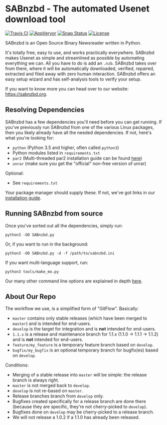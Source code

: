 SABnzbd - The automated Usenet download tool
============================================

[![Travis CI](https://travis-ci.org/sabnzbd/sabnzbd.svg?branch=develop)](https://travis-ci.org/sabnzbd/sabnzbd)
[![AppVeryor](https://ci.appveyor.com/api/projects/status/github/sabnzbd/sabnzbd?svg=true&branch=develop)](https://ci.appveyor.com/project/Safihre/sabnzbd)
[![Snap Status](https://build.snapcraft.io/badge/sabnzbd/sabnzbd.svg)](https://snapcraft.io/sabnzbd)
[![License](https://img.shields.io/badge/license-GPL%20v2-blue.svg)](https://www.gnu.org/licenses/old-licenses/gpl-2.0.en.html)

SABnzbd is an Open Source Binary Newsreader written in Python.

It's totally free, easy to use, and works practically everywhere.
SABnzbd makes Usenet as simple and streamlined as possible by automating everything we can. All you have to do is add an `.nzb`. SABnzbd takes over from there, where it will be automatically downloaded, verified, repaired, extracted and filed away with zero human interaction.
SABnzbd offers an easy setup wizard and has self-analysis tools to verify your setup.

If you want to know more you can head over to our website: https://sabnzbd.org.

## Resolving Dependencies

SABnzbd has a few dependencies you'll need before you can get running. If you've previously run SABnzbd from one of the various Linux packages, then you likely already have all the needed dependencies. If not, here's what you're looking for:

- `python` (Python 3.5 and higher, often called `python3`)
- Python modules listed in `requirements.txt`
- `par2` (Multi-threaded par2 installation guide can be found [here](https://sabnzbd.org/wiki/installation/multicore-par2))
- `unrar` (make sure you get the "official" non-free version of unrar)

Optional:
- See `requirements.txt`

Your package manager should supply these. If not, we've got links in our [installation guide](https://github.com/sabnzbd/sabnzbd/blob/master/INSTALL.txt).

## Running SABnzbd from source

Once you've sorted out all the dependencies, simply run:

```
python3 -OO SABnzbd.py
```

Or, if you want to run in the background:

```
python3 -OO SABnzbd.py -d -f /path/to/sabnzbd.ini
```

If you want multi-language support, run:

```
python3 tools/make_mo.py
```

Our many other command line options are explained in depth [here](https://sabnzbd.org/wiki/advanced/command-line-parameters).

## About Our Repo

The workflow we use, is a simplified form of "GitFlow".
Basically:
- `master` contains only stable releases (which have been merged to `master`) and is intended for end-users.
- `develop` is the target for integration and is **not** intended for end-users.
- `1.1.x` is a release and maintenance branch for 1.1.x (1.1.0 -> 1.1.1 -> 1.1.2) and is **not** intended for end-users.
- `feature/my_feature` is a temporary feature branch based on `develop`.
- `bugfix/my_bugfix` is an optional temporary branch for bugfix(es) based on `develop`.

Conditions:
- Merging of a stable release into `master` will be simple: the release branch is always right.
- `master` is not merged back to `develop`.
- `develop` is not re-based on `master`.
- Release branches branch from `develop` only.
- Bugfixes created specifically for a release branch are done there (because they are specific, they're not cherry-picked to `develop`).
- Bugfixes done on `develop` may be cherry-picked to a release branch.
- We will not release a 1.0.2 if a 1.1.0 has already been released.
